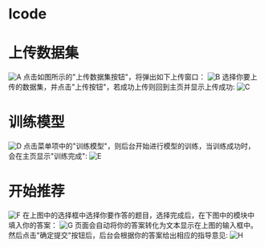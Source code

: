 # Icode

# 上传数据集
![A](https://github.com/1010529/Icode/raw/master/static/pics/A.png "上传图片") 
点击如图所示的"上传数据集按钮"，将弹出如下上传窗口：
![B](https://github.com/1010529/Icode/raw/master/static/pics/B.png "上传图片") 
选择你要上传的数据集，并点击"上传按钮"，若成功上传则回到主页并显示上传成功:
![C](https://github.com/1010529/Icode/raw/master/static/pics/C.png "上传图片")

# 训练模型
![D](https://github.com/1010529/Icode/raw/master/static/pics/D.png "训练模型") 
点击菜单项中的"训练模型"，则后台开始进行模型的训练，当训练成功时，会在主页显示"训练完成":
![E](https://github.com/1010529/Icode/raw/master/static/pics/E.png "训练模型") 

# 开始推荐
![F](https://github.com/1010529/Icode/raw/master/static/pics/F.png "开始推荐") 
在上图中的选择框中选择你要作答的题目，选择完成后，在下图中的模块中填入你的答案：
![G](https://github.com/1010529/Icode/raw/master/static/pics/G.png "开始推荐") 
页面会自动将你的答案转化为文本显示在上图的输入框中。
<br/>
然后点击"确定提交"按钮后，后台会根据你的答案给出相应的指导意见:
![H](https://github.com/1010529/Icode/raw/master/static/pics/H.png "开始推荐") 
